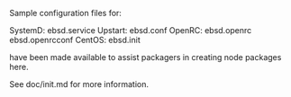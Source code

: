 Sample configuration files for:

SystemD: ebsd.service
Upstart: ebsd.conf
OpenRC:  ebsd.openrc
         ebsd.openrcconf
CentOS:  ebsd.init

have been made available to assist packagers in creating node packages here.

See doc/init.md for more information.

